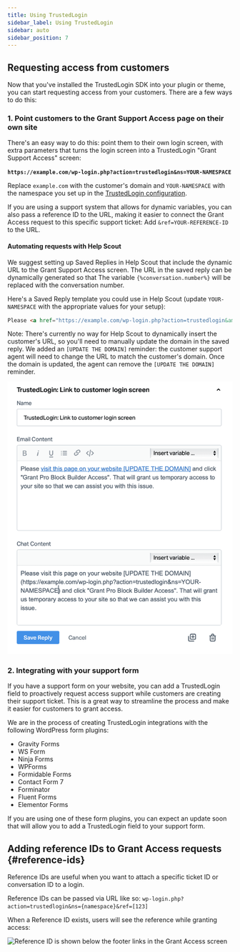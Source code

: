 ```yaml
---
title: Using TrustedLogin
sidebar_label: Using TrustedLogin
sidebar: auto
sidebar_position: 7
---
```


## Requesting access from customers

Now that you've installed the TrustedLogin SDK into your plugin or theme, you can start requesting access from your customers. There are a few ways to do this:

### 1. Point customers to the Grant Support Access page on their own site

There's an easy way to do this: point them to their own login screen, with extra parameters that turns the login screen into a TrustedLogin "Grant Support Access" screen:

**`https://example.com/wp-login.php?action=trustedlogin&ns=YOUR-NAMESPACE`**

Replace `example.com` with the customer's domain and `YOUR-NAMESPACE` with the namespace you set up in the [TrustedLogin configuration](/Client/configuration).

If you are using a support system that allows for dynamic variables, you can also pass a reference ID to the URL, making it easier to connect the Grant Access request to this specific support ticket: Add `&ref=YOUR-REFERENCE-ID` to the URL.

#### Automating requests with Help Scout

We suggest setting up Saved Replies in Help Scout that include the dynamic URL to the Grant Support Access screen. The URL in the saved reply can be dynamically generated so that The variable `{%conversation.number%}` will be replaced with the conversation number.

Here's a Saved Reply template you could use in Help Scout (update `YOUR-NAMESPACE` with the appropriate values for your setup):

```html
Please <a href="https://example.com/wp-login.php?action=trustedlogin&amp;ns=YOUR-NAMESPACE&amp;ref={%conversation.number%}">visit this page on your website [UPDATE THE DOMAIN]</a> and click "Grant Pro Block Builder Access". That will grant us temporary access to your site so that we can assist you with this issue.<br>
```

Note: There's currently no way for Help Scout to dynamically insert the customer's URL, so you'll need to manually update the domain in the saved reply. We added an `[UPDATE THE DOMAIN]` reminder: the customer support agent will need to change the URL to match the customer's domain. Once the domain is updated, the agent can remove the `[UPDATE THE DOMAIN]` reminder. 

![Help Scout Saved Reply](/img/client/saved-reply.png)

### 2. Integrating with your support form

If you have a support form on your website, you can add a TrustedLogin field to proactively request access support while customers are creating their support ticket. This is a great way to streamline the process and make it easier for customers to grant access.

We are in the process of creating TrustedLogin integrations with the following WordPress form plugins: 

- Gravity Forms
- WS Form
- Ninja Forms
- WPForms
- Formidable Forms
- Contact Form 7
- Forminator
- Fluent Forms
- Elementor Forms

If you are using one of these form plugins, you can expect an update soon that will allow you to add a TrustedLogin field to your support form.

## Adding reference IDs to Grant Access requests {#reference-ids}

Reference IDs are useful when you want to attach a specific ticket ID or conversation ID to a login.

Reference IDs can be passed via URL like so: `wp-login.php?action=trustedlogin&ns={namespace}&ref=[123]`

When a Reference ID exists, users will see the reference while granting access:

![Reference ID is shown below the footer links in the Grant Access screen](/img/client/reference-id.png)
